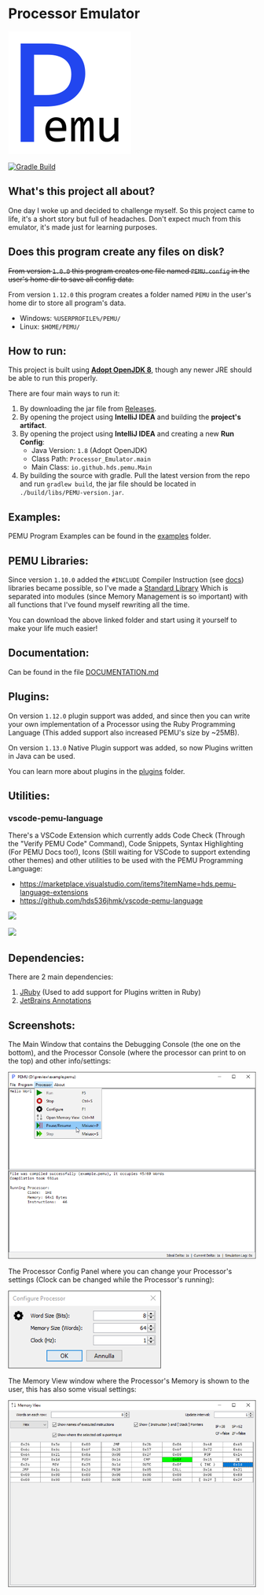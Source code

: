 # Processor Emulator

![](./logo.png)

[![Gradle Build](https://github.com/hds536jhmk/ProcessorEmulator/actions/workflows/gradle.yml/badge.svg)](https://github.com/hds536jhmk/ProcessorEmulator/actions/workflows/gradle.yml)

## What's this project all about?

One day I woke up and decided to challenge myself.
So this project came to life, it's a short story but full of headaches.
Don't expect much from this emulator, it's made just for learning purposes.

## Does this program create any files on disk?

~~From version `1.0.0` this program creates one file named `PEMU.config` in the user's home dir to save all config data.~~

From version `1.12.0` this program creates a folder named `PEMU` in the user's home dir to store all program's data.

 - Windows: `%USERPROFILE%/PEMU/`
 - Linux: `$HOME/PEMU/`

## How to run:

This project is built using [**Adopt OpenJDK 8**](https://adoptopenjdk.net/?variant=openjdk8&jvmVariant=hotspot),
though any newer JRE should be able to run this properly.

There are four main ways to run it:
 1. By downloading the jar file from [Releases](https://github.com/hds536jhmk/ProcessorEmulator/releases).
 2. By opening the project using **IntelliJ IDEA** and building the **project's artifact**.
 3. By opening the project using **IntelliJ IDEA** and creating a new **Run Config**:
    - Java Version: `1.8` (Adopt OpenJDK)
    - Class Path: `Processor_Emulator.main`
    - Main Class: `io.github.hds.pemu.Main`
 4. By building the source with gradle. Pull the latest version from the repo and run `gradlew build`,
    the jar file should be located in `./build/libs/PEMU-version.jar`.

## Examples:

PEMU Program Examples can be found in the [examples](https://github.com/hds536jhmk/ProcessorEmulator/tree/master/examples)
folder.

## PEMU Libraries:

Since version `1.10.0` added the `#INCLUDE` Compiler Instruction (see [docs](#documentation)) libraries became possible,
so I've made a [Standard Library](https://github.com/hds536jhmk/pemu-stdlib) Which is separated
into modules (since Memory Management is so important) with all functions that I've found myself rewriting all the time.

You can download the above linked folder and start using it yourself to make your life much easier!

## Documentation:

Can be found in the file [DOCUMENTATION.md](https://github.com/hds536jhmk/ProcessorEmulator/blob/master/DOCUMENTATION.md)

## Plugins:

On version `1.12.0` plugin support was added, and since then you can write your own implementation of a Processor using
the Ruby Programming Language (This added support also increased PEMU's size by ~25MB).

On version `1.13.0` Native Plugin support was added, so now Plugins written in Java can be used.

You can learn more about plugins in the [plugins](https://github.com/hds536jhmk/ProcessorEmulator/tree/master/plugins)
folder.

## Utilities:

### vscode-pemu-language

There's a VSCode Extension which currently adds Code Check (Through the "Verify PEMU Code" Command), Code Snippets,
Syntax Highlighting (For PEMU Docs too!), Icons (Still waiting for VSCode to support extending other themes) and other
utilities to be used with the PEMU Programming Language:

 - https://marketplace.visualstudio.com/items?itemName=hds.pemu-language-extensions
 - https://github.com/hds536jhmk/vscode-pemu-language

![](https://raw.githubusercontent.com/hds536jhmk/vscode-pemu-language/master/pemu-language-extension.verify-code.gif)

![](https://raw.githubusercontent.com/hds536jhmk/vscode-pemu-language/master/pemu-language-extension.snippets.gif)

## Dependencies:

There are 2 main dependencies:
1. [JRuby](https://www.jruby.org) (Used to add support for Plugins written in Ruby)
2. [JetBrains Annotations](https://github.com/JetBrains/java-annotations)

## Screenshots:

The Main Window that contains the Debugging Console (the one on the bottom), and the Processor Console (where the
processor can print to on the top) and other info/settings:

![](./preview_main_window.png)

The Processor Config Panel where you can change your Processor's settings
(Clock can be changed while the Processor's running):

![](./preview_processor_config.png)

The Memory View window where the Processor's Memory is shown to the user, this has also some visual settings:

![](./preview_memory_view.png)
